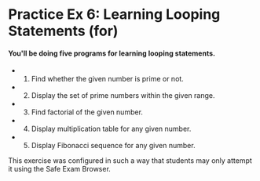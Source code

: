 # Practice Ex 6: Learning Looping Statements (for)

#### You'll be doing five programs for learning looping statements.

- 1) Find whether the given number is prime or not.
- 2) Display the set of prime numbers within the given range.
- 3) Find factorial of the given number.
- 4) Display multiplication table for any given number.
- 5) Display Fibonacci sequence for any given number.

This exercise was configured in such a way that students may only attempt it 
using the Safe Exam Browser.
